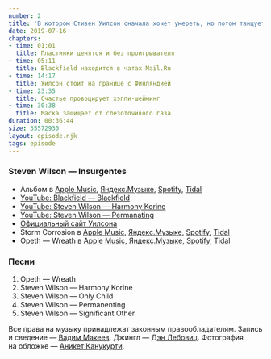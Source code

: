 ```yaml
---
number: 2
title: 'В котором Стивен Уилсон сначала хочет умереть, но потом танцует с индийскими женщинами'
date: 2019-07-16
chapters:
- time: 01:01
  title: Пластинки ценятся и без проигрывателя
- time: 05:11
  title: Blackfield находится в чатах Mail.Ru
- time: 14:17
  title: Уилсон стоит на границе с Финляндией
- time: 23:35
  title: Счастье провоцирует хэппи-шейминг
- time: 30:38
  title: Маска защищает от слезоточивого газа
duration: 00:36:44
size: 35572930
layout: episode.njk
tags: episode
---
```


### Steven Wilson — Insurgentes

- Альбом в
  [Apple Music](https://music.apple.com/album/1119733844),
  [Яндекс.Музыке](https://music.yandex.ru/album/3528213),
  [Spotify](https://open.spotify.com/album/0Y3eZqsEK2g4T6ecqw8ucR),
  [Tidal](https://tidal.com/browse/album/61519279)
- [YouTube: Blackfield — Blackfield](https://youtu.be/FF79zvZok48)
- [YouTube: Steven Wilson — Harmony Korine](https://youtu.be/BClzBQmZZBc)
- [YouTube: Steven Wilson — Permanating](https://youtu.be/K0gryiltJo0)
- [Официальный сайт Уилсона](http://stevenwilsonhq.com/sw/)
- Storm Corrosion в
  [Apple Music](https://music.apple.com/album/513304361),
  [Яндекс.Музыке](https://music.yandex.ru/album/453359),
  [Spotify](https://open.spotify.com/album/2hfMN1T3sh5q3j84lw7ZcU),
  [Tidal](https://tidal.com/browse/album/74152098)
- Opeth — Wreath в
  [Apple Music](https://music.apple.com/ru/album/wreath/1046805594?i=1046805777),
  [Яндекс.Музыке](https://music.yandex.ru/album/3028066/track/852100),
  [Spotify](https://open.spotify.com/track/3ME1tkGSWWeEZKIzRrnIVH),
  [Tidal](https://tidal.com/browse/track/52261004)

### Песни

1. Opeth — Wreath
2. Steven Wilson — Harmony Korine
3. Steven Wilson — Only Child
4. Steven Wilson — Permanenting
5. Steven Wilson — Significant Other

Все права на музыку принадлежат законным правообладателям. Запись и сведение — [Вадим Макеев](https://twitter.com/pepelsbey). Джингл — [Дэн Лебовиц](https://www.youtube.com/channel/UC38A5qHrlc_Zgua7vL4b96w). Фотография на обложке — [Аникет Канукурти](https://unsplash.com/photos/Df9klaBayQU).
